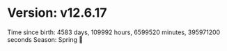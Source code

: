 # Version: v12.6.17
Time since birth: 4583 days, 109992 hours, 6599520 minutes, 395971200 seconds
Season: Spring 🌸
